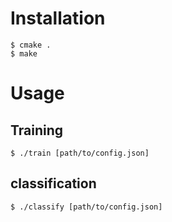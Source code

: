 # Installation

```
$ cmake .
$ make
```

# Usage

## Training
```
$ ./train [path/to/config.json]
```

## classification
```
$ ./classify [path/to/config.json]
```
